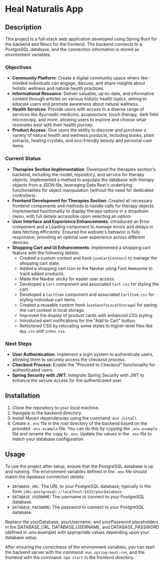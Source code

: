 # Heal Naturalis App

## Description

This project is a full-stack web application developed using Spring Boot for the backend and React for the frontend. The backend connects to a PostgreSQL database, and the connection information is stored as environment variables.

### Objectives

- **Community Platform**: Create a digital community space where like-minded individuals can engage, discuss, and share insights about holistic wellness and natural health practices.
- **Informational Resource**: Deliver valuable, up-to-date, and informative content through articles on various holistic health topics, aiming to educate users and promote awareness about natural wellness.
- **Health Services**: Provide users with access to a diverse range of services like Ayurvedic medicine, acupuncture, touch therapy, dark field microscopy, and more, allowing users to explore and choose what resonates best with their health journey.
- **Product Access**: Give users the ability to discover and purchase a variety of natural health and wellness products, including books, plant extracts, healing crystals, and eco-friendly beauty and personal care items.

### Current Status

- **Therapies Section Implementation**: Developed the therapies section's backend, including the model, repository, and service for therapy objects. Implemented a method to populate the database with therapy objects from a JSON file, leveraging Data Rest's underlying functionalities for object manipulation (without the need for dedicated controllers).
- **Frontend Development for Therapies Section**: Created all necessary frontend components and methods to handle calls for therapy objects. Implemented functionality to display therapy options in a dropdown menu, with full details accessible upon selecting an option.
- **User Interface and Experience Enhancements**: Introduced an Error component and a Loading component to manage errors and delays in data fetching efficiently. Ensured the website's behavior is fully responsive, providing an optimal user experience across different devices.
- **Shopping Cart and UI Enhancements**: Implemented a shopping cart feature with the following details:
   - Created a custom context and hook (`useCartContext`) to manage the shopping cart state.
   - Added a shopping cart icon to the Navbar using Font Awesome to track added products.
   - Made the Navbar sticky for easier user access.
   - Developed a `Cart` component and associated `Cart.css` for styling the cart.
   - Developed a `CartItem` component and associated `CartItem.css` for styling individual cart items.
   - Created a reusable custom hook (`useSaveToLocalStorage`) for saving the cart context in local storage.
   - Improved the display of product cards with enhanced CSS styling.
   - Introduced alert notifications for the "Add to Cart" button.
   - Refactored CSS by relocating some styles to higher-level files like `App.css` and `index.css`.

### Next Steps

- **User Authentication**: Implement a login system to authenticate users, allowing them to securely access the checkout process.
- **Checkout Process**: Enable the "Proceed to Checkout" functionality for authenticated users.
- **Spring Security with JWT**: Integrate Spring Security with JWT to enhance the secure access for the authenticated user.

## Installation

1. Clone the repository to your local machine.
2. Navigate to the backend directory.
3. Install Maven dependencies using the command: `mvn install`.
4. Create a `.env` file in the root directory of the backend based on the provided `.env.example` file. You can do 
   this by copying the `.env.example` file and rename the copy to `.env`. Update the values in the `.env` file to match 
   your database configuration.

## Usage

To use the project after setup, ensure that the PostgreSQL database is up and running. The environment variables defined in the `.env` file should match the database connection details:

- `DATABASE_URL`: The URL to your PostgreSQL database, typically in the form `jdbc:postgresql://localhost:5432/yourDatabase`
- `DATABASE_USERNAME`: The username to connect to your PostgreSQL database.
- `DATABASE_PASSWORD`: The password to connect to your PostgreSQL database.

Replace the yourDatabase, yourUsername, and yourPassword placeholders in the DATABASE_URL, DATABASE_USERNAME, and DATABASE_PASSWORD (defined in .env.example) with appropriate values depending upon your database setup.

After ensuring the correctness of the environment variables, you can start the backend server with the command: `mvn spring-boot:run`, and the frontend with the command: `npm start` in the frontend directory.

